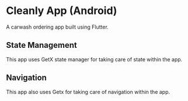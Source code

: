 # Cleanly App (Android)

A carwash ordering app built using Flutter.

## State Management

This app uses GetX state manager for taking care of state within the app.

## Navigation
This app also uses Getx for taking care of navigation within the app.

